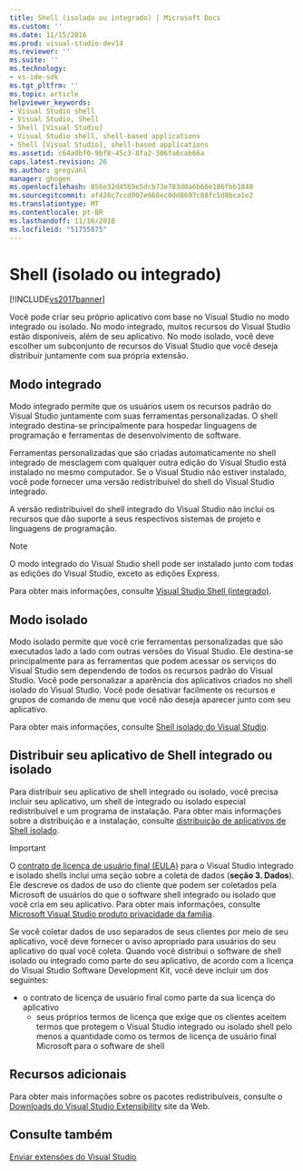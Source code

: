 ```yaml
---
title: Shell (isolado ou integrado) | Microsoft Docs
ms.custom: ''
ms.date: 11/15/2016
ms.prod: visual-studio-dev14
ms.reviewer: ''
ms.suite: ''
ms.technology:
- vs-ide-sdk
ms.tgt_pltfrm: ''
ms.topic: article
helpviewer_keywords:
- Visual Studio shell
- Visual Studio, Shell
- Shell [Visual Studio]
- Visual Studio shell, shell-based applications
- Shell [Visual Studio], shell-based applications
ms.assetid: c64a9bf0-9bf8-45c3-8fa2-306fa6cab66a
caps.latest.revision: 26
ms.author: gregvanl
manager: ghogen
ms.openlocfilehash: 856e32d4569e5dcb73e783d0a6b66e186fbb1848
ms.sourcegitcommit: af428c7ccd007e668ec0dd8697c88fc5d8bca1e2
ms.translationtype: MT
ms.contentlocale: pt-BR
ms.lasthandoff: 11/16/2018
ms.locfileid: "51755875"
---
```

# <a name="shell-isolated-or-integrated"></a>Shell (isolado ou integrado)
[!INCLUDE[vs2017banner](../includes/vs2017banner.md)]

Você pode criar seu próprio aplicativo com base no Visual Studio no modo integrado ou isolado. No modo integrado, muitos recursos do Visual Studio estão disponíveis, além de seu aplicativo. No modo isolado, você deve escolher um subconjunto de recursos do Visual Studio que você deseja distribuir juntamente com sua própria extensão.  
  
## <a name="integrated-mode"></a>Modo integrado  
 Modo integrado permite que os usuários usem os recursos padrão do Visual Studio juntamente com suas ferramentas personalizadas. O shell integrado destina-se principalmente para hospedar linguagens de programação e ferramentas de desenvolvimento de software.  
  
 Ferramentas personalizadas que são criadas automaticamente no shell integrado de mesclagem com qualquer outra edição do Visual Studio está instalado no mesmo computador. Se o Visual Studio não estiver instalado, você pode fornecer uma versão redistribuível do shell do Visual Studio integrado.  
  
 A versão redistribuível do shell integrado do Visual Studio não inclui os recursos que dão suporte a seus respectivos sistemas de projeto e linguagens de programação.  
  
> [!NOTE]
>  O modo integrado do Visual Studio shell pode ser instalado junto com todas as edições do Visual Studio, exceto as edições Express.  
  
 Para obter mais informações, consulte [Visual Studio Shell (integrado)](../extensibility/visual-studio-shell-integrated.md).  
  
## <a name="isolated-mode"></a>Modo isolado  
 Modo isolado permite que você crie ferramentas personalizadas que são executados lado a lado com outras versões do Visual Studio. Ele destina-se principalmente para as ferramentas que podem acessar os serviços do Visual Studio sem dependendo de todos os recursos padrão do Visual Studio. Você pode personalizar a aparência dos aplicativos criados no shell isolado do Visual Studio. Você pode desativar facilmente os recursos e grupos de comando de menu que você não deseja aparecer junto com seu aplicativo.  
  
 Para obter mais informações, consulte [Shell isolado do Visual Studio](../extensibility/visual-studio-isolated-shell.md).  
  
## <a name="distributing-your-integrated-or-isolated-shell-application"></a>Distribuir seu aplicativo de Shell integrado ou isolado  
 Para distribuir seu aplicativo de shell integrado ou isolado, você precisa incluir seu aplicativo, um shell de integrado ou isolado especial redistribuível e um programa de instalação. Para obter mais informações sobre a distribuição e a instalação, consulte [distribuição de aplicativos de Shell isolado](../extensibility/distributing-isolated-shell-applications.md).  
  
> [!IMPORTANT]
>  O [contrato de licença de usuário final (EULA)](https://www.visualstudio.com/en-us/support/legal/mt171552) para o Visual Studio integrado e isolado shells inclui uma seção sobre a coleta de dados (**seção 3. Dados**).  Ele descreve os dados de uso do cliente que podem ser coletados pela Microsoft de usuários do que o software shell integrado ou isolado que você cria em seu aplicativo. Para obter mais informações, consulte [Microsoft Visual Studio produto privacidade da família](https://www.visualstudio.com/en-us/dn948229).  
> 
>  Se você coletar dados de uso separados de seus clientes por meio de seu aplicativo, você deve fornecer o aviso apropriado para usuários do seu aplicativo do qual você coleta.  Quando você distribui o software de shell isolado ou integrado como parte do seu aplicativo, de acordo com a licença do Visual Studio Software Development Kit, você deve incluir um dos seguintes:  
> 
> - o contrato de licença de usuário final como parte da sua licença do aplicativo  
>   -   seus próprios termos de licença que exige que os clientes aceitem termos que protegem o Visual Studio integrado ou isolado shell pelo menos a quantidade como os termos de licença de usuário final Microsoft para o software de shell  
  
## <a name="additional-resources"></a>Recursos adicionais  
 Para obter mais informações sobre os pacotes redistribuíveis, consulte o [Downloads do Visual Studio Extensibility](http://go.microsoft.com/fwlink/?LinkID=119298) site da Web.  
  
## <a name="see-also"></a>Consulte também  
 [Enviar extensões do Visual Studio](../extensibility/shipping-visual-studio-extensions.md)

